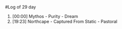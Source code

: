 #Log of 29 day

1. [00:00] Mythos - Purity - Dream
1. [19:23] Northcape - Captured From Static - Pastoral

